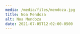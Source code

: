 ```yaml
---
media: /media/files/mendoza.jpg
title: Noa Mendoza
alt: Noa Mendoza
date: 2021-07-05T12:02:00-0500
---
```

